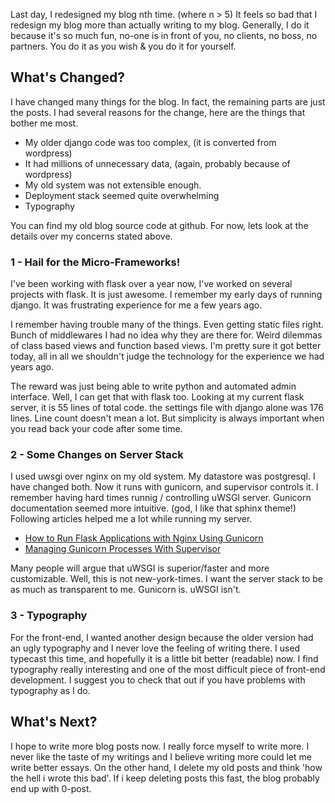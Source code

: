 Last day, I redesigned my blog nth time. (where n > 5) It feels so bad that I redesign my blog more than actually writing to my blog. Generally, I do it because it's so much fun, no-one is in front of you, no clients, no boss, no partners. You do it as you wish & you do it for yourself.

## What's Changed? ##
I have changed many things for the blog. In fact, the remaining parts are just the posts. I had several reasons for the change, here are the things that bother me most.

* My older django code was too complex, (it is converted from wordpress)
* It had millions of unnecessary data, (again, probably because of wordpress)
* My old system was not extensible enough.
* Deployment stack seemed quite overwhelming
* Typography

You can find my old blog source code at github. For now, lets look at the details over my concerns stated above.

### 1 - Hail for the Micro-Frameworks! ###
I've been working with flask over a year now, I've worked on several projects with flask. It is just awesome. I remember my early days of running django. It was frustrating experience for me a few years ago.

I remember having trouble many of the things. Even getting static files right. Bunch of middlewares I had no idea why they are there for. Weird dilemmas of class based views and function based views. I'm pretty sure it got better today, all in all we shouldn't judge the technology for the experience we had years ago.

The reward was just being able to write python and automated admin interface. Well, I can get that with flask too. Looking at my current flask server, it is 55 lines of total code. the settings file with django alone was 176 lines. Line count doesn't mean a lot. But simplicity is always important when you read back your code after some time.

### 2 - Some Changes on Server Stack ###
I used uwsgi over nginx on my old system. My datastore was postgresql. I have changed both. Now it runs with gunicorn, and supervisor controls it. I remember having hard times runnig / controlling uWSGI server. Gunicorn documentation seemed more intuitive. (god, I like that sphinx theme!) Following articles helped me a lot while running my server.

* [How to Run Flask Applications with Nginx Using Gunicorn](http://www.onurguzel.com/how-to-run-flask-applications-with-nginx-using-gunicorn/)
* [Managing Gunicorn Processes With Supervisor](http://www.onurguzel.com/managing-gunicorn-processes-with-supervisor/)

Many people will argue that uWSGI is superior/faster and more customizable. Well, this is not new-york-times. I want the server stack to be as much as transparent to me. Gunicorn is. uWSGI isn't.

### 3 - Typography ###
For the front-end, I wanted another design because the older version had an ugly typography and I never love the feeling of writing there. I used typecast this time, and hopefully it is a little bit better (readable) now. I find typography really interesting and one of the most difficult piece of front-end development. I suggest you to check that out if you have problems with typography as I do.

## What's Next? ##
I hope to write more blog posts now. I really force myself to write more. I never like the taste of my writings and I believe writing more could let me write better essays. On the other hand, I delete my old posts and think 'how the hell i wrote this bad'. If i keep deleting posts this fast, the blog probably end up with 0-post.
